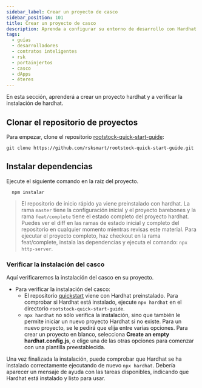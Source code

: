 ```yaml
---
sidebar_label: Crear un proyecto de casco
sidebar_position: 101
title: Crear un proyecto de casco
description: Aprenda a configurar su entorno de desarrollo con Hardhat
tags:
  - guías
  - desarrolladores
  - contratos inteligentes
  - rsk
  - portainjertos
  - casco
  - dApps
  - éteres
---
```


En esta sección, aprenderá a crear un proyecto hardhat y a verificar la instalación de hardhat.

## Clonar el repositorio de proyectos

Para empezar, clone el repositorio [rootstock-quick-start-guide](https://github.com/rsksmart/rootstock-quick-start-guide.git):

```shell
git clone https://github.com/rsksmart/rootstock-quick-start-guide.git
```

## Instalar dependencias

Ejecute el siguiente comando en la raíz del proyecto.

```shell
  npm instalar
```

> El repositorio de inicio rápido ya viene preinstalado con hardhat. La rama `master` tiene la configuración inicial y el proyecto barebones y la rama `feat/complete` tiene el estado completo del proyecto hardhat. Puedes ver el diff en las ramas de estado inicial y completo del repositorio en cualquier momento mientras revisas este material. Para ejecutar el proyecto completo, haz checkout en la rama feat/complete, instala las dependencias y ejecuta el comando: `npx http-server`.

### Verificar la instalación del casco

Aquí verificaremos la instalación del casco en su proyecto.

- Para verificar la instalación del casco:
  - El repositorio [quickstart](https://github.com/rsksmart/rootstock-quick-start-guide) viene con Hardhat preinstalado. Para comprobar si Hardhat está instalado, ejecute `npx hardhat` en el directorio `rootstock-quick-start-guide`.
  - `npx hardhat` no sólo verifica la instalación, sino que también le permite iniciar un nuevo proyecto Hardhat si no existe. Para un nuevo proyecto, se le pedirá que elija entre varias opciones. Para crear un proyecto en blanco, selecciona **Create an empty hardhat.config.js**, o elige una de las otras opciones para comenzar con una plantilla preestablecida.

Una vez finalizada la instalación, puede comprobar que Hardhat se ha instalado correctamente ejecutando de nuevo `npx hardhat`. Debería aparecer un mensaje de ayuda con las tareas disponibles, indicando que Hardhat está instalado y listo para usar.
